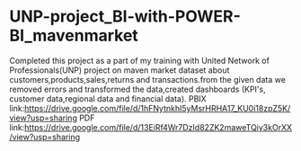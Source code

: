 # UNP-project_BI-with-POWER-BI_mavenmarket
Completed this project as a part of my training with United Network of Professionals(UNP)
project on maven market dataset about customers,products,sales,returns and transactions.from the given data we removed errors and transformed the data,created dashboards (KPI's, customer data,regional data and financial data).
PBIX link:https://drive.google.com/file/d/1hFNytnkhI5yMsrHRHA17_KU0i18zpZ5K/view?usp=sharing
PDF link:https://drive.google.com/file/d/13EiRf4Wr7DzId82ZK2maweTQiy3kOrXX/view?usp=sharing
